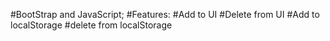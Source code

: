 #BootStrap and JavaScript;
#Features:
#Add to UI
#Delete from UI
#Add to localStorage
#delete from localStorage